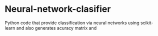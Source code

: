 # Neural-network-clasifier
Python code that provide classification via neural networks using scikit-learn and also generates acuracy matrix and 
